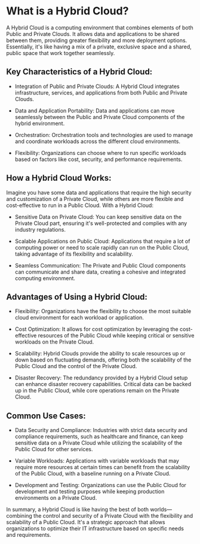 # What is a Hybrid Cloud?

A Hybrid Cloud is a computing environment that combines elements of both Public and Private Clouds. It allows data and applications to be shared between them, providing greater flexibility and more deployment options. Essentially, it's like having a mix of a private, exclusive space and a shared, public space that work together seamlessly.

## Key Characteristics of a Hybrid Cloud:

- Integration of Public and Private Clouds: A Hybrid Cloud integrates infrastructure, services, and applications from both Public and Private Clouds.

- Data and Application Portability: Data and applications can move seamlessly between the Public and Private Cloud components of the hybrid environment.

- Orchestration: Orchestration tools and technologies are used to manage and coordinate workloads across the different cloud environments.

- Flexibility: Organizations can choose where to run specific workloads based on factors like cost, security, and performance requirements.

## How a Hybrid Cloud Works:

Imagine you have some data and applications that require the high security and customization of a Private Cloud, while others are more flexible and cost-effective to run in a Public Cloud. With a Hybrid Cloud:

- Sensitive Data on Private Cloud: You can keep sensitive data on the Private Cloud part, ensuring it's well-protected and complies with any industry regulations.

- Scalable Applications on Public Cloud: Applications that require a lot of computing power or need to scale rapidly can run on the Public Cloud, taking advantage of its flexibility and scalability.

- Seamless Communication: The Private and Public Cloud components can communicate and share data, creating a cohesive and integrated computing environment.

## Advantages of Using a Hybrid Cloud:

- Flexibility: Organizations have the flexibility to choose the most suitable cloud environment for each workload or application.

- Cost Optimization: It allows for cost optimization by leveraging the cost-effective resources of the Public Cloud while keeping critical or sensitive workloads on the Private Cloud.

- Scalability: Hybrid Clouds provide the ability to scale resources up or down based on fluctuating demands, offering both the scalability of the Public Cloud and the control of the Private Cloud.

- Disaster Recovery: The redundancy provided by a Hybrid Cloud setup can enhance disaster recovery capabilities. Critical data can be backed up in the Public Cloud, while core operations remain on the Private Cloud.

## Common Use Cases:

- Data Security and Compliance: Industries with strict data security and compliance requirements, such as healthcare and finance, can keep sensitive data on a Private Cloud while utilizing the scalability of the Public Cloud for other services.

- Variable Workloads: Applications with variable workloads that may require more resources at certain times can benefit from the scalability of the Public Cloud, with a baseline running on a Private Cloud.

- Development and Testing: Organizations can use the Public Cloud for development and testing purposes while keeping production environments on a Private Cloud.

In summary, a Hybrid Cloud is like having the best of both worlds—combining the control and security of a Private Cloud with the flexibility and scalability of a Public Cloud. It's a strategic approach that allows organizations to optimize their IT infrastructure based on specific needs and requirements.
